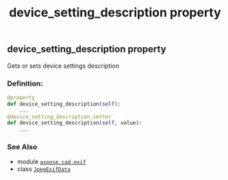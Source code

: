﻿---
title: device_setting_description property
second_title: Aspose.CAD for Python via .NET API References
description: 
type: docs
weight: 240
url: /python-net/aspose.cad.exif/jpegexifdata/device_setting_description/
is_root: false
---

## device_setting_description property


Gets or sets device settings description
### Definition:
```python
@property
def device_setting_description(self):
    ...
@device_setting_description.setter
def device_setting_description(self, value):
    ...
```

### See Also
* module [`aspose.cad.exif`](../../)
* class [`JpegExifData`](/cad/python-net/aspose.cad.exif/jpegexifdata)

